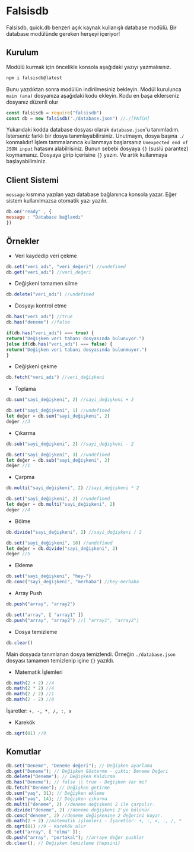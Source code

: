 # Falsisdb
Falsisdb, quick.db benzeri açık kaynak kullanışlı database modülü. Bir database modülünde gereken herşeyi içeriyor!

## Kurulum
Modülü kurmak için öncelikle konsola aşağıdaki yazıyı yazmalısınız.
```bash
npm i falsisdb@latest
```
Bunu yazdıktan sonra modülün indirilmesiniz bekleyin.
Modül kurulunca `main (ana)` dosyanıza aşağıdaki kodu ekleyin. Kodu en başa eklerseniz dosyanız düzenli olur
```js
const falsisdb = require("falsisdb")
const db = new falsisdb("./database.json") //./[PATCH]
```
Yukarıdaki kodda database dosyası olarak `database.json`'u tanımladım. İsterseniz farklı bir dosya tanımlayabilirsiniz. Unutmayın, dosya başına `./` konmalıdır!
İşlem tammalanınca kullanmaya başlarsanız `Unexpected end of JSON input` hatasını alabilrisiniz. Bunun sebebi dosyaya `{}` (suslü parantez) koymamanız. Dosyaya girip içerisine `{}` yazın. Ve artık kullanmaya başlayabilirsiniz.

## Client Sistemi
`message` kısmına yazılan yazı database bağlanınca konsola yazar. Eğer sistem kullanılmazsa otomatik yazı yazılır.
```js
db.on("ready" , {
message : "Database bağlandı"
})
```

## Örnekler

- Veri kaydedip veri çekme
```js
db.set("veri_adı", "veri_değeri") //undefined
db.get("veri_adı") //veri_değeri
```

- Değişkeni tamamen silme
```js
db.delete("veri_adı") //undefined
```

- Dosyayı kontrol etme
```js
db.has("veri_adı") //true
db.has("deneme") //false
```
```js
if(db.has("veri_adı") === true) {
return("Değişken veri tabanı dosyasında bulunuyor.")
}else if(db.has("veri_adı") === false) {
return("Değişken veri tabanı dosyasında bulunmuyor.")
}
```

- Değişkeni çekme
```js
db.fetch("veri_adı") //veri_değişkeni
```

- Toplama
```js
db.sum("sayi_değişkeni", 2) //sayi_değişkeni + 2
```
```js
db.set("sayi_değişkeni", 1) //undefined
let değer = db.sum("sayi_değişkeni", 2)
değer //3
```

- Çıkarma
```js
db.sub("sayi_değişkeni", 2) //sayi_değişkeni - 2
```
```js
db.set("sayi_değişkeni", 3) //undefined
let değer = db.sub("sayi_değişkeni", 2)
değer //1
```

- Çarpma
```js
db.multi("sayi_değişkeni", 2) //sayi_değişkeni * 2
```
```js
db.set("sayi_değişkeni", 2) //undefined
let değer = db.multi("sayi_değişkeni", 2)
değer //4
```

- Bölme
```js
db.divide("sayi_değişkeni", 2) //sayi_değişkeni / 2
```
```js
db.set("sayi_değişkeni", 10) //undefined
let değer = db.divide("sayi_değişkeni", 2)
değer //5
```

- Ekleme
```js
db.set("sayi_değişkeni", "hey-")
db.conc("sayi_değişkeni", "merhaba") //hey-merhaba
```

- Array Push
```js
db.push("array", "array2")
```
```js
db.set("array", [ "array1" ])
db.push("array", "array2") //[ "array1", "array2"]
```

- Dosya temizleme
```js
db.clear()
```
Main dosyada tanımlanan dosya temizlendi. Örneğin `./database.json` dosyası tamamen temizlenip içine `{}` yazıldı.

- Matematik İşlemleri
```js
db.math(2 + 2) //4
db.math(2 * 2) //4
db.math(2 / 2) //1
db.math(2 - 2) //0
```
İşaretler: `+, -, *, /, :, x`

- Karekök
```js
db.sqrt(81) //9
```

## Komutlar

```js
db.set("Deneme", "Deneme değeri"); // Değişken ayarlama
db.get("Deneme"); // Değişken Gösterme - çıktı: Deneme Değeri
db.delete("Deneme"); // Değişken Kaldırma
db.has("Deneme"); // false || true - Değişken Var mı?
db.fetch("Deneme"); // Değişken getirme
db.sum("yaş", 31); // Değişken ekleme
db.sub("yaş", 14); // Değişken çıkarma
db.multi("deneme", 2) //deneme değişkeni 2 ile çarpılır.
db.divide("deneme", 2) //deneme değişkeni 2'ye bölünür
db.conc("deneme", 2) //deneme değişkenine 2 değerini koyar.
db.math(2 + 2) //matematik işlemleri - İşaretler: +, -, x, :, /, *
db.sqrt(81) //9 - Karekök alır
db.set("array", [ "elma" ]); 
db.push("array", "portakal"); //arraye değer pushlar 
db.clear(); // Değişken temizleme (hepsini)
```
